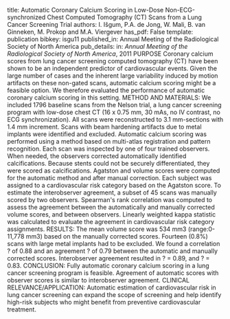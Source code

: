 title: Automatic Coronary Calcium Scoring in Low-Dose Non-ECG-synchronized Chest Computed Tomography (CT) Scans from a Lung Cancer Screening Trial
authors: I. Išgum, P.A. de Jong, W. Mali, B. van Ginneken, M. Prokop and M.A. Viergever
has_pdf: False
template: publication
bibkey: isgu11
published_in: Annual Meeting of the Radiological Society of North America
pub_details: in: <i>Annual Meeting of the Radiological Society of North America</i>, 2011
PURPOSE Coronary calcium scores from lung cancer screening computed tomography (CT) have been shown to be an independent predictor of cardiovascular events. Given the large number of cases and the inherent large variability induced by motion artifacts on these non-gated scans, automatic calcium scoring might be a feasible option. We therefore evaluated the performance of automatic coronary calcium scoring in this setting. METHOD AND MATERIALS: We included 1796 baseline scans from the Nelson trial, a lung cancer screening program with low-dose chest CT (16 x 0.75 mm, 30 mAs, no IV contrast, no ECG synchronization). All scans were reconstructed to 3.1 mm-sections with 1.4 mm increment. Scans with beam hardening artifacts due to metal implants were identified and excluded. Automatic calcium scoring was performed using a method based on multi-atlas registration and pattern recognition. Each scan was inspected by one of four trained observers. When needed, the observers corrected automatically identified calcifications. Because stents could not be securely differentiated, they were scored as calcifications. Agatston and volume scores were computed for the automatic method and after manual correction. Each subject was assigned to a cardiovascular risk category based on the Agatston score. To estimate the interobserver agreement, a subset of 45 scans was manually scored by two observers. Spearman's rank correlation was computed to assess the agreement between the automatically and manually corrected volume scores, and between observers. Linearly weighted kappa statistic was calculated to evaluate the agreement in cardiovascular risk category assignments. RESULTS: The mean volume score was 534 mm3 (range:0-11,778 mm3) based on the manually corrected scores. Fourteen (0.8%) scans with large metal implants had to be excluded. We found a correlation ? of 0.88 and an agreement ? of 0.79 between the automatic and manually corrected scores. Interobserver agreement resulted in ? = 0.89, and ? = 0.83. CONCLUSION: Fully automatic coronary calcium scoring in a lung cancer screening program is feasible. Agreement of automatic scores with observer scores is similar to interobserver agreement. CLINICAL RELEVANCE/APPLICATION: Automatic estimation of cardiovascular risk in lung cancer screening can expand the scope of screening and help identify high-risk subjects who might benefit from preventive cardiovascular treatment.

